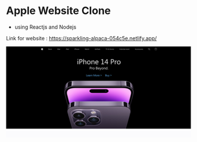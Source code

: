 # Apple Website Clone

- using Reactjs and Nodejs

Link for website : https://sparkling-alpaca-054c5e.netlify.app/

![Website Review](./Client/review.png)